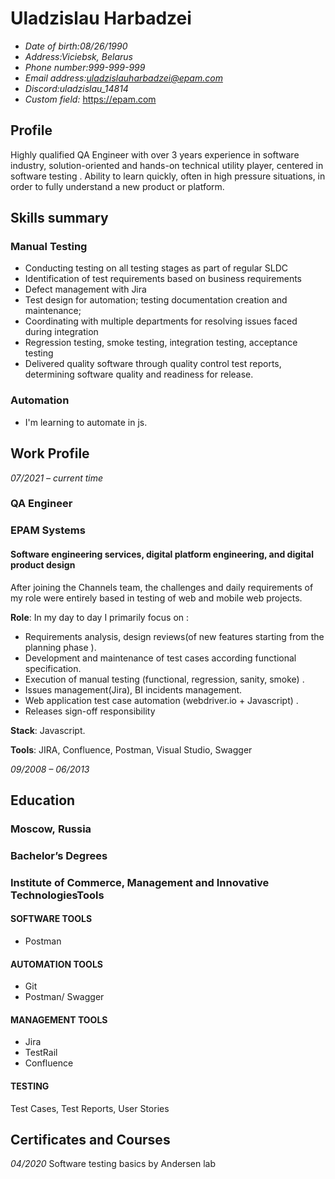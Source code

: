 # **Uladzislau Harbadzei**

* *Date of birth:08/26/1990*
* *Address:Viciebsk, Belarus*
* *Phone number:999-999-999*
* *Email address:uladzislauharbadzei@epam.com*
* *Discord:uladzislau_14814*
* *Custom field:* https://epam.com  

## Profile
Highly qualified QA Engineer with over 3 years experience in software industry, solution-oriented and hands-on technical utility player, centered in software testing . Ability to learn quickly, often in high pressure situations, in order to fully understand a new product or platform.

## Skills summary

### Manual Testing
* Conducting testing on all testing stages as part of regular SLDC
* Identification of test requirements based on business requirements
* Defect management with Jira
* Test design for automation; testing documentation creation and maintenance;
* Coordinating with multiple departments for resolving issues faced during integration
* Regression testing, smoke testing, integration testing, acceptance testing 
* Delivered quality software through quality control test reports, determining software quality and readiness for release.

### Automation
* I'm learning to automate in js. 

## Work Profile
*07/2021 – current time*

### QA Engineer
### EPAM Systems
#### Software engineering services, digital platform engineering, and digital product design
After joining the Channels team, the challenges and daily requirements of my role were entirely based in testing of web and mobile web projects.

**Role**: In my day to day I primarily focus on : 
* Requirements analysis, design reviews(of new features starting from the planning phase ). 
* Development and maintenance of test cases according functional specification. 
* Execution of manual testing (functional, regression, sanity, smoke) .
* Issues management(Jira), BI incidents management. 
* Web application test case automation (webdriver.io + Javascript) . 
* Releases sign-off responsibility

**Stack**: Javascript. 

**Tools**: JIRA, Confluence, Postman, Visual Studio, Swagger

*09/2008 – 06/2013*
## **Education** 
### Moscow, Russia
### Bachelor’s Degrees
### **Institute of Commerce, Management and Innovative TechnologiesTools**

#### SOFTWARE TOOLS
* Postman
#### AUTOMATION TOOLS
* Git
* Postman/ Swagger
#### MANAGEMENT TOOLS
* Jira
* TestRail
* Confluence
#### TESTING
Test Cases, Test Reports, User Stories

## Certificates and Courses
*04/2020*
Software testing basics by Andersen lab